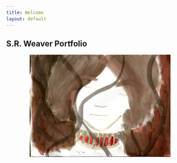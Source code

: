 ```yaml
---
title: Welcome
layout: default
---
```

## S.R. Weaver Portfolio
<center>
  <img src="https://raw.githubusercontent.com/LWFlouisa/VampirePortfolio/main/assets/gallery/epilogue059.jpg" width="75%">
</center>
